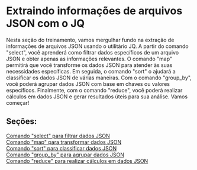 # Extraindo informações de arquivos JSON com o JQ

Nesta seção do treinamento, vamos mergulhar fundo na extração de informações de arquivos JSON usando o utilitário JQ. A partir do comando "select", você aprenderá como filtrar dados específicos de um arquivo JSON e obter apenas as informações relevantes. O comando "map" permitirá que você transforme os dados JSON para atender às suas necessidades específicas. Em seguida, o comando "sort" o ajudará a classificar os dados JSON de várias maneiras. Com o comando "group_by", você poderá agrupar dados JSON com base em chaves ou valores específicos. Finalmente, com o comando "reduce", você poderá realizar cálculos em dados JSON e gerar resultados úteis para sua análise. Vamos começar!


## Seções:

[Comando "select" para filtrar dados JSON](https://github.com/erickdavi/Processamento-de-arquivos-json-com-jq/blob/main/02%20-%20Extraindo%20informa%C3%A7%C3%B5es%20de%20arquivos%20JSON%20com%20o%20JQ/01%20-%20Comando%20select%20para%20filtrar%20dados%20JSON.md)<br>
[Comando "map" para transformar dados JSON](https://github.com/erickdavi/Processamento-de-arquivos-json-com-jq/blob/main/02%20-%20Extraindo%20informa%C3%A7%C3%B5es%20de%20arquivos%20JSON%20com%20o%20JQ/02%20-%20Comando%20map%20para%20transformar%20dados%20JSON.md)<br>
[Comando "sort" para classificar dados JSON](https://github.com/erickdavi/Processamento-de-arquivos-json-com-jq/blob/main/02%20-%20Extraindo%20informa%C3%A7%C3%B5es%20de%20arquivos%20JSON%20com%20o%20JQ/03%20-%20Comando%20sort%20para%20classificar%20dados%20JSON.md)<br>
[Comando "group_by" para agrupar dados JSON](https://github.com/erickdavi/Processamento-de-arquivos-json-com-jq/blob/main/02%20-%20Extraindo%20informa%C3%A7%C3%B5es%20de%20arquivos%20JSON%20com%20o%20JQ/04%20-%20Comando%20group_by%20para%20agrupar%20dados%20JSON.md)<br>
[Comando "reduce" para realizar cálculos em dados JSON](https://github.com/erickdavi/Processamento-de-arquivos-json-com-jq/blob/main/02%20-%20Extraindo%20informa%C3%A7%C3%B5es%20de%20arquivos%20JSON%20com%20o%20JQ/05%20-%20Comando%20reduce%20para%20realizar%20c%C3%A1lculos%20em%20dados%20JSON.md)<br>